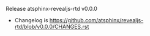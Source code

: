 Release atsphinx-revealjs-rtd v0.0.0

- Changelog is https://github.com/atsphinx/revealjs-rtd/blob/v0.0.0/CHANGES.rst
